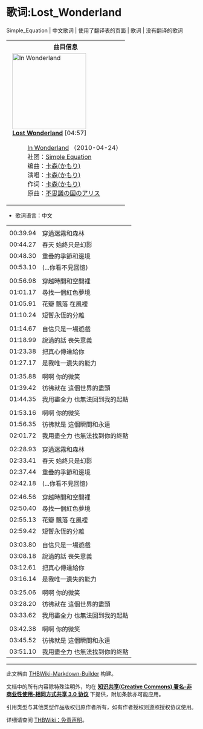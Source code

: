 # 歌词:Lost_Wonderland

<!-- source html: G:\repos\THBWiki-Markdown-Builder\THBWikiMarkdown\Temp\main\f\f0\ns512%3ALost_Wonderland.html -->

Simple_Equation | 中文歌词 | 使用了翻译表的页面 | 歌词 | 没有翻译的歌词


<table><tbody><tr><th colspan="2">曲目信息</th></tr><tr><td colspan="2" style="padding-left: 1em;"><div class="floatright"><a href="./文件-In_Wonderland封面.jpg.md" class="image" title="In Wonderland"><img alt="In Wonderland" src="https://upload.thwiki.cc/thumb/b/b8/In_Wonderland%E5%B0%81%E9%9D%A2.jpg/195px-In_Wonderland%E5%B0%81%E9%9D%A2.jpg" decoding="async" loading="lazy" width="195" height="200" srcset="https://upload.thwiki.cc/thumb/b/b8/In_Wonderland%E5%B0%81%E9%9D%A2.jpg/293px-In_Wonderland%E5%B0%81%E9%9D%A2.jpg 1.5x, https://upload.thwiki.cc/thumb/b/b8/In_Wonderland%E5%B0%81%E9%9D%A2.jpg/391px-In_Wonderland%E5%B0%81%E9%9D%A2.jpg 2x" data-file-width="727" data-file-height="744"></a></div><b><a href="/In_Wonderland#1" title="In Wonderland">Lost Wonderland</a></b> &#91;04:57&#93;<dl><dd><a href="./In_Wonderland.md" title="In Wonderland">In Wonderland</a> （2010-04-24）<br>社团：<a href="./Simple_Equation.md" title="Simple Equation">Simple Equation</a><br>编曲：<a href="/index.php?title=%E5%8D%A1%E6%A3%AE(%E3%81%8B%E3%82%82%E3%82%8A)&amp;action=edit&amp;redlink=1" class="new" title="卡森(かもり)（页面不存在）">卡森(かもり)</a><br>演唱：<a href="/index.php?title=%E5%8D%A1%E6%A3%AE(%E3%81%8B%E3%82%82%E3%82%8A)&amp;action=edit&amp;redlink=1" class="new" title="卡森(かもり)（页面不存在）">卡森(かもり)</a><br>作词：<a href="/index.php?title=%E5%8D%A1%E6%A3%AE(%E3%81%8B%E3%82%82%E3%82%8A)&amp;action=edit&amp;redlink=1" class="new" title="卡森(かもり)（页面不存在）">卡森(かもり)</a><br>原曲：<a href="./不可思议之国的爱丽丝.md" title="不可思议之国的爱丽丝" unred="">不思議の国のアリス</a><br></dd></dl></td></tr></tbody></table>

- 歌词语言：中文

  
  

  


<table><tbody><tr class="tt-lyrics-header" id="=-1" data-pos="&#91;&quot;=&quot;,1&#93;"><td class="tt-lyrics" lang="zh"><div class="poem"></div></td><td class="tt-mainhzh" lang="zh"><div class="poem"></div></td></tr><tr class="tt-main-zh" id="=-2" data-pos="&#91;&quot;=&quot;,2&#93;"><td class="tt-time" lang="zh"><div class="poem">00:39.94</div></td><td class="tt-zh" lang="zh"><div class="poem">穿過迷霧和森林<br></div></td></tr><tr class="tt-main-zh" id="=-3" data-pos="&#91;&quot;=&quot;,3&#93;"><td class="tt-time" lang="zh"><div class="poem">00:44.27</div></td><td class="tt-zh" lang="zh"><div class="poem">春天 始終只是幻影<br></div></td></tr><tr class="tt-main-zh" id="=-4" data-pos="&#91;&quot;=&quot;,4&#93;"><td class="tt-time" lang="zh"><div class="poem">00:48.30</div></td><td class="tt-zh" lang="zh"><div class="poem">重疊的季節和邊境<br></div></td></tr><tr class="tt-main-zh" id="=-5" data-pos="&#91;&quot;=&quot;,5&#93;"><td class="tt-time" lang="zh"><div class="poem">00:53.10</div></td><td class="tt-zh" lang="zh"><div class="poem">(...你看不見回憶)<br></div></td></tr><tr class="tt-lyrics-sep" id="=-6" data-pos="&#91;&quot;=&quot;,6&#93;"><td class="tt-sep" lang="zh"><div class="poem"></div></td><td class="tt-text" lang="zh"><div class="poem"></div></td></tr><tr class="tt-main-zh" id="=-7" data-pos="&#91;&quot;=&quot;,7&#93;"><td class="tt-time" lang="zh"><div class="poem">00:56.98</div></td><td class="tt-zh" lang="zh"><div class="poem">穿越時間和空間裡<br></div></td></tr><tr class="tt-main-zh" id="=-8" data-pos="&#91;&quot;=&quot;,8&#93;"><td class="tt-time" lang="zh"><div class="poem">01:01.17</div></td><td class="tt-zh" lang="zh"><div class="poem">尋找一個紅色夢境<br></div></td></tr><tr class="tt-main-zh" id="=-9" data-pos="&#91;&quot;=&quot;,9&#93;"><td class="tt-time" lang="zh"><div class="poem">01:05.91</div></td><td class="tt-zh" lang="zh"><div class="poem">花瓣 飄落 在風裡<br></div></td></tr><tr class="tt-main-zh" id="=-10" data-pos="&#91;&quot;=&quot;,10&#93;"><td class="tt-time" lang="zh"><div class="poem">01:10.24</div></td><td class="tt-zh" lang="zh"><div class="poem">短暫永恆的分離<br></div></td></tr><tr class="tt-lyrics-sep" id="=-11" data-pos="&#91;&quot;=&quot;,11&#93;"><td class="tt-sep" lang="zh"><div class="poem"></div></td><td class="tt-text" lang="zh"><div class="poem"></div></td></tr><tr class="tt-main-zh" id="=-12" data-pos="&#91;&quot;=&quot;,12&#93;"><td class="tt-time" lang="zh"><div class="poem">01:14.67</div></td><td class="tt-zh" lang="zh"><div class="poem">自信只是一場遊戲<br></div></td></tr><tr class="tt-main-zh" id="=-13" data-pos="&#91;&quot;=&quot;,13&#93;"><td class="tt-time" lang="zh"><div class="poem">01:18.99</div></td><td class="tt-zh" lang="zh"><div class="poem">說過的話 喪失意義<br></div></td></tr><tr class="tt-main-zh" id="=-14" data-pos="&#91;&quot;=&quot;,14&#93;"><td class="tt-time" lang="zh"><div class="poem">01:23.38</div></td><td class="tt-zh" lang="zh"><div class="poem">把真心傳達給你<br></div></td></tr><tr class="tt-main-zh" id="=-15" data-pos="&#91;&quot;=&quot;,15&#93;"><td class="tt-time" lang="zh"><div class="poem">01:27.17</div></td><td class="tt-zh" lang="zh"><div class="poem">是我唯一遺失的能力<br></div></td></tr><tr class="tt-lyrics-sep" id="=-16" data-pos="&#91;&quot;=&quot;,16&#93;"><td class="tt-sep" lang="zh"><div class="poem"></div></td><td class="tt-text" lang="zh"><div class="poem"></div></td></tr><tr class="tt-main-zh" id="=-17" data-pos="&#91;&quot;=&quot;,17&#93;"><td class="tt-time" lang="zh"><div class="poem">01:35.88</div></td><td class="tt-zh" lang="zh"><div class="poem">啊啊 你的微笑<br></div></td></tr><tr class="tt-main-zh" id="=-18" data-pos="&#91;&quot;=&quot;,18&#93;"><td class="tt-time" lang="zh"><div class="poem">01:39.42</div></td><td class="tt-zh" lang="zh"><div class="poem">彷彿就在 這個世界的盡頭<br></div></td></tr><tr class="tt-main-zh" id="=-19" data-pos="&#91;&quot;=&quot;,19&#93;"><td class="tt-time" lang="zh"><div class="poem">01:44.35</div></td><td class="tt-zh" lang="zh"><div class="poem">我用盡全力 也無法回到我的起點<br></div></td></tr><tr class="tt-lyrics-sep" id="=-20" data-pos="&#91;&quot;=&quot;,20&#93;"><td class="tt-sep" lang="zh"><div class="poem"></div></td><td class="tt-text" lang="zh"><div class="poem"></div></td></tr><tr class="tt-main-zh" id="=-21" data-pos="&#91;&quot;=&quot;,21&#93;"><td class="tt-time" lang="zh"><div class="poem">01:53.16</div></td><td class="tt-zh" lang="zh"><div class="poem">啊啊 你的微笑<br></div></td></tr><tr class="tt-main-zh" id="=-22" data-pos="&#91;&quot;=&quot;,22&#93;"><td class="tt-time" lang="zh"><div class="poem">01:56.35</div></td><td class="tt-zh" lang="zh"><div class="poem">彷彿就是 這個瞬間和永遠<br></div></td></tr><tr class="tt-main-zh" id="=-23" data-pos="&#91;&quot;=&quot;,23&#93;"><td class="tt-time" lang="zh"><div class="poem">02:01.72</div></td><td class="tt-zh" lang="zh"><div class="poem">我用盡全力 也無法找到你的終點<br></div></td></tr><tr class="tt-lyrics-sep" id="=-24" data-pos="&#91;&quot;=&quot;,24&#93;"><td class="tt-sep" lang="zh"><div class="poem"></div></td><td class="tt-text" lang="zh"><div class="poem"></div></td></tr><tr class="tt-main-zh" id="=-25" data-pos="&#91;&quot;=&quot;,25&#93;"><td class="tt-time" lang="zh"><div class="poem">02:28.93</div></td><td class="tt-zh" lang="zh"><div class="poem">穿過迷霧和森林<br></div></td></tr><tr class="tt-main-zh" id="=-26" data-pos="&#91;&quot;=&quot;,26&#93;"><td class="tt-time" lang="zh"><div class="poem">02:33.41</div></td><td class="tt-zh" lang="zh"><div class="poem">春天 始終只是幻影<br></div></td></tr><tr class="tt-main-zh" id="=-27" data-pos="&#91;&quot;=&quot;,27&#93;"><td class="tt-time" lang="zh"><div class="poem">02:37.44</div></td><td class="tt-zh" lang="zh"><div class="poem">重疊的季節和邊境<br></div></td></tr><tr class="tt-main-zh" id="=-28" data-pos="&#91;&quot;=&quot;,28&#93;"><td class="tt-time" lang="zh"><div class="poem">02:42.18</div></td><td class="tt-zh" lang="zh"><div class="poem">(...你看不見回憶)<br></div></td></tr><tr class="tt-lyrics-sep" id="=-29" data-pos="&#91;&quot;=&quot;,29&#93;"><td class="tt-sep" lang="zh"><div class="poem"></div></td><td class="tt-text" lang="zh"><div class="poem"></div></td></tr><tr class="tt-main-zh" id="=-30" data-pos="&#91;&quot;=&quot;,30&#93;"><td class="tt-time" lang="zh"><div class="poem">02:46.56</div></td><td class="tt-zh" lang="zh"><div class="poem">穿越時間和空間裡<br></div></td></tr><tr class="tt-main-zh" id="=-31" data-pos="&#91;&quot;=&quot;,31&#93;"><td class="tt-time" lang="zh"><div class="poem">02:50.40</div></td><td class="tt-zh" lang="zh"><div class="poem">尋找一個紅色夢境<br></div></td></tr><tr class="tt-main-zh" id="=-32" data-pos="&#91;&quot;=&quot;,32&#93;"><td class="tt-time" lang="zh"><div class="poem">02:55.13</div></td><td class="tt-zh" lang="zh"><div class="poem">花瓣 飄落 在風裡<br></div></td></tr><tr class="tt-main-zh" id="=-33" data-pos="&#91;&quot;=&quot;,33&#93;"><td class="tt-time" lang="zh"><div class="poem">02:59.42</div></td><td class="tt-zh" lang="zh"><div class="poem">短暫永恆的分離<br></div></td></tr><tr class="tt-lyrics-sep" id="=-34" data-pos="&#91;&quot;=&quot;,34&#93;"><td class="tt-sep" lang="zh"><div class="poem"></div></td><td class="tt-text" lang="zh"><div class="poem"></div></td></tr><tr class="tt-main-zh" id="=-35" data-pos="&#91;&quot;=&quot;,35&#93;"><td class="tt-time" lang="zh"><div class="poem">03:03.80</div></td><td class="tt-zh" lang="zh"><div class="poem">自信只是一場遊戲<br></div></td></tr><tr class="tt-main-zh" id="=-36" data-pos="&#91;&quot;=&quot;,36&#93;"><td class="tt-time" lang="zh"><div class="poem">03:08.18</div></td><td class="tt-zh" lang="zh"><div class="poem">說過的話 喪失意義<br></div></td></tr><tr class="tt-main-zh" id="=-37" data-pos="&#91;&quot;=&quot;,37&#93;"><td class="tt-time" lang="zh"><div class="poem">03:12.61</div></td><td class="tt-zh" lang="zh"><div class="poem">把真心傳達給你<br></div></td></tr><tr class="tt-main-zh" id="=-38" data-pos="&#91;&quot;=&quot;,38&#93;"><td class="tt-time" lang="zh"><div class="poem">03:16.14</div></td><td class="tt-zh" lang="zh"><div class="poem">是我唯一遺失的能力<br></div></td></tr><tr class="tt-lyrics-sep" id="=-39" data-pos="&#91;&quot;=&quot;,39&#93;"><td class="tt-sep" lang="zh"><div class="poem"></div></td><td class="tt-text" lang="zh"><div class="poem"></div></td></tr><tr class="tt-main-zh" id="=-40" data-pos="&#91;&quot;=&quot;,40&#93;"><td class="tt-time" lang="zh"><div class="poem">03:25.06</div></td><td class="tt-zh" lang="zh"><div class="poem">啊啊 你的微笑<br></div></td></tr><tr class="tt-main-zh" id="=-41" data-pos="&#91;&quot;=&quot;,41&#93;"><td class="tt-time" lang="zh"><div class="poem">03:28.20</div></td><td class="tt-zh" lang="zh"><div class="poem">彷彿就在 這個世界的盡頭<br></div></td></tr><tr class="tt-main-zh" id="=-42" data-pos="&#91;&quot;=&quot;,42&#93;"><td class="tt-time" lang="zh"><div class="poem">03:33.62</div></td><td class="tt-zh" lang="zh"><div class="poem">我用盡全力 也無法回到我的起點<br></div></td></tr><tr class="tt-lyrics-sep" id="=-43" data-pos="&#91;&quot;=&quot;,43&#93;"><td class="tt-sep" lang="zh"><div class="poem"></div></td><td class="tt-text" lang="zh"><div class="poem"></div></td></tr><tr class="tt-main-zh" id="=-44" data-pos="&#91;&quot;=&quot;,44&#93;"><td class="tt-time" lang="zh"><div class="poem">03:42.38</div></td><td class="tt-zh" lang="zh"><div class="poem">啊啊 你的微笑<br></div></td></tr><tr class="tt-main-zh" id="=-45" data-pos="&#91;&quot;=&quot;,45&#93;"><td class="tt-time" lang="zh"><div class="poem">03:45.52</div></td><td class="tt-zh" lang="zh"><div class="poem">彷彿就是 這個瞬間和永遠<br></div></td></tr><tr class="tt-main-zh" id="=-46" data-pos="&#91;&quot;=&quot;,46&#93;"><td class="tt-time" lang="zh"><div class="poem">03:51.10</div></td><td class="tt-zh" lang="zh"><div class="poem">我用盡全力 也無法找到你的終點</div></td></tr></tbody></table>







---

此文档由 [THBWiki-Markdown-Builder](https://github.com/Delsin-Yu/THBWiki-Markdown-Builder) 构建。

文档中的所有内容除特殊注明外，均在 [**知识共享(Creative Commons) 署名-非商业性使用-相同方式共享 3.0 协议**](https://creativecommons.org/licenses/by-sa/3.0/deed.zh-hans) 下提供，附加条款亦可能应用。

引用类型与其他类型作品版权归原作者所有，如有作者授权则遵照授权协议使用。

详细请查阅 [THBWiki：免责声明](https://thbwiki.cc/THBWiki:%E5%85%8D%E8%B4%A3%E5%A3%B0%E6%98%8E)。

